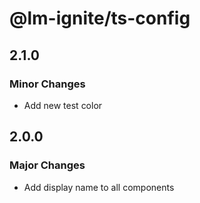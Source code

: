 # @lm-ignite/ts-config

## 2.1.0

### Minor Changes

- Add new test color

## 2.0.0

### Major Changes

- Add display name to all components

